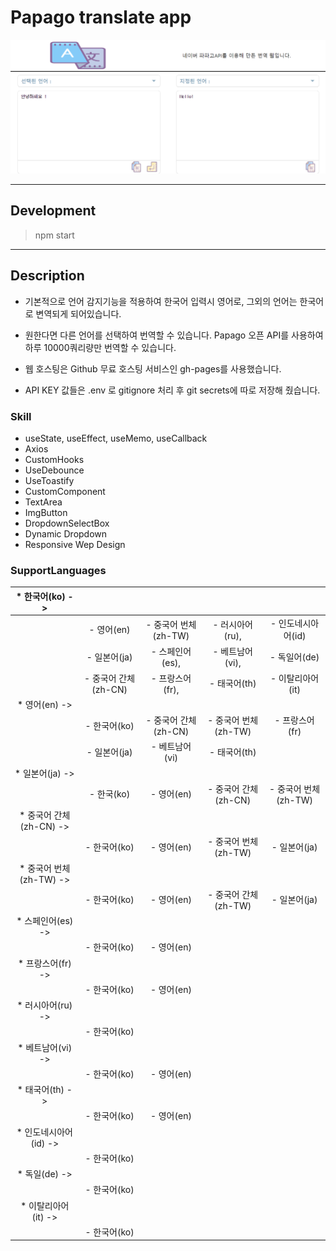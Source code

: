 # Papago translate app

![네이버 Papago API를 이용한 번역 웹 사이트](public/img/intro_img.png)

------

## Development

> npm start

------

## Description

* 기본적으로 언어 감지기능을 적용하여 한국어 입력시 영어로,
그외의 언어는 한국어로 변역되게 되어있습니다.

* 원한다면 다른 언어를 선택하여 번역할 수 있습니다.
Papago 오픈 API를 사용하여 하루 10000쿼리량만 번역할 수 있습니다.

* 웹 호스팅은 Github 무료 호스팅 서비스인 gh-pages를 사용했습니다.

* API KEY 값들은 .env 로 gitignore 처리 후 git secrets에 따로 저장해 줬습니다.

### Skill

*  useState, useEffect, useMemo, useCallback
*  Axios
*  CustomHooks 
  * UseDebounce
  * UseToastify
*  CustomComponent
  * TextArea
  * ImgButton
  * DropdownSelectBox  
* Dynamic Dropdown
* Responsive Wep Design

### SupportLanguages

|     * 한국어(ko) ->     	|                      	|                      	|                      	|                      	|
|:-----------------------:	|:--------------------:	|:--------------------:	|:--------------------:	|:--------------------:	|
|                         	|      - 영어(en)      	| - 중국어 번체(zh-TW) 	|    - 러시아어(ru),   	|  - 인도네시아어(id)  	|
|                         	|     - 일본어(ja)     	|    - 스페인어(es),   	|    - 베트남어(vi),   	|     - 독일어(de)     	|
|                         	| - 중국어 간체(zh-CN) 	|    - 프랑스어(fr),   	|     - 태국어(th)     	|   - 이탈리아어(it)   	|
|      * 영어(en) ->      	|                      	|                      	|                      	|                      	|
|                         	|     - 한국어(ko)     	| - 중국어 간체(zh-CN) 	| - 중국어 번체(zh-TW) 	|    - 프랑스어(fr)    	|
|                         	|     - 일본어(ja)     	|    - 베트남어(vi)    	|     - 태국어(th)     	|                      	|
|     * 일본어(ja) ->     	|                      	|                      	|                      	|                      	|
|                         	|      - 한국(ko)      	|      - 영어(en)      	| - 중국어 간체(zh-CN) 	| - 중국어 번체(zh-TW) 	|
| * 중국어 간체(zh-CN) -> 	|                      	|                      	|                      	|                      	|
|                         	|     - 한국어(ko)     	|      - 영어(en)      	| - 중국어 번체(zh-TW) 	|     - 일본어(ja)     	|
| * 중국어 번체(zh-TW) -> 	|                      	|                      	|                      	|                      	|
|                         	|     - 한국어(ko)     	|      - 영어(en)      	| - 중국어 간체(zh-TW) 	|     - 일본어(ja)     	|
|    * 스페인어(es) ->    	|                      	|                      	|                      	|                      	|
|                         	|     - 한국어(ko)     	|      - 영어(en)      	|                      	|                      	|
|    * 프랑스어(fr) ->    	|                      	|                      	|                      	|                      	|
|                         	|     - 한국어(ko)     	|      - 영어(en)      	|                      	|                      	|
|    * 러시아어(ru) ->    	|                      	|                      	|                      	|                      	|
|                         	|     - 한국어(ko)     	|                      	|                      	|                      	|
|    * 베트남어(vi) ->    	|                      	|                      	|                      	|                      	|
|                         	|     - 한국어(ko)     	|      - 영어(en)      	|                      	|                      	|
|     * 태국어(th) ->     	|                      	|                      	|                      	|                      	|
|                         	|     - 한국어(ko)     	|      - 영어(en)      	|                      	|                      	|
|  * 인도네시아어(id) ->  	|                      	|                      	|                      	|                      	|
|                         	|     - 한국어(ko)     	|                      	|                      	|                      	|
|      * 독일(de) ->      	|                      	|                      	|                      	|                      	|
|                         	|     - 한국어(ko)     	|                      	|                      	|                      	|
|   * 이탈리아어(it) ->   	|                      	|                      	|                      	|                      	|
|                         	|     - 한국어(ko)     	|                      	|                      	|                      	|